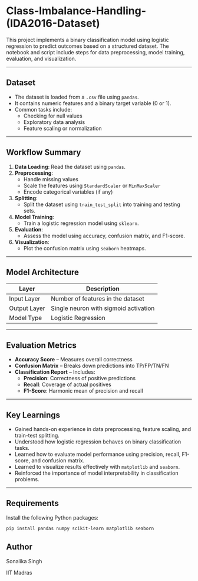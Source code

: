 # Class-Imbalance-Handling-(IDA2016-Dataset)

This project implements a binary classification model using logistic regression to predict outcomes based on a structured dataset. The notebook and script include steps for data preprocessing, model training, evaluation, and visualization. 
  
---  

## Dataset 

- The dataset is loaded from a `.csv` file using `pandas`.
- It contains numeric features and a binary target variable (0 or 1).
- Common tasks include: 
  - Checking for null values
  - Exploratory data analysis
  - Feature scaling or normalization

---

## Workflow Summary

1. **Data Loading**: Read the dataset using `pandas`.
2. **Preprocessing**:
   - Handle missing values
   - Scale the features using `StandardScaler` or `MinMaxScaler`
   - Encode categorical variables (if any)
3. **Splitting**:
   - Split the dataset using `train_test_split` into training and testing sets.
4. **Model Training**:
   - Train a logistic regression model using `sklearn`.
5. **Evaluation**:
   - Assess the model using accuracy, confusion matrix, and F1-score.
6. **Visualization**:
   - Plot the confusion matrix using `seaborn` heatmaps.

---

##  Model Architecture

| Layer         | Description                           |
|---------------|---------------------------------------|
| Input Layer   | Number of features in the dataset     |
| Output Layer  | Single neuron with sigmoid activation |
| Model Type    | Logistic Regression                   |

---

##  Evaluation Metrics

- **Accuracy Score** – Measures overall correctness
- **Confusion Matrix** – Breaks down predictions into TP/FP/TN/FN
- **Classification Report** – Includes:
  - **Precision**: Correctness of positive predictions
  - **Recall**: Coverage of actual positives
  - **F1-Score**: Harmonic mean of precision and recall

---

##  Key Learnings

- Gained hands-on experience in data preprocessing, feature scaling, and train-test splitting.
- Understood how logistic regression behaves on binary classification tasks.
- Learned how to evaluate model performance using precision, recall, F1-score, and confusion matrix.
- Learned to visualize results effectively with `matplotlib` and `seaborn`.
- Reinforced the importance of model interpretability in classification problems.

---

##  Requirements

Install the following Python packages:

```bash
pip install pandas numpy scikit-learn matplotlib seaborn
```

## Author
Sonalika Singh

IIT Madras
